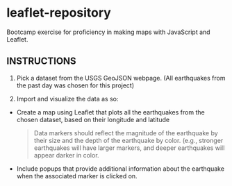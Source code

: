 # leaflet-repository
Bootcamp exercise for proficiency in making maps with JavaScript and Leaflet.

## INSTRUCTIONS

1) Pick a dataset from the USGS GeoJSON webpage. (All earthquakes from the past day was chosen for this project)

2) Import and visualize the data as so:

- Create a map using Leaflet that plots all the earthquakes from the chosen dataset, based on their longitude and latitude
	> Data markers should reflect the magnitude of the earthquake by their size and the depth of the earthquake by color. (e.g., stronger earthquakes will have larger markers, and deeper earthquakes will appear darker in color.

- Include popups that provide additional information about the earthquake when the associated marker is clicked on.